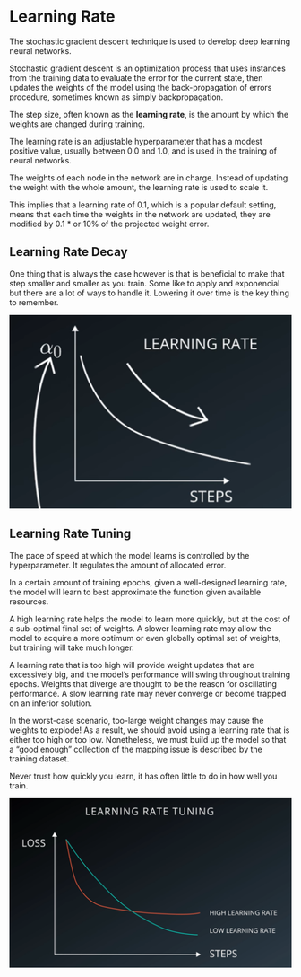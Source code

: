 # Learning Rate

The stochastic gradient descent technique is used to develop deep learning neural networks.

Stochastic gradient descent is an optimization process that uses instances from the training data to evaluate the error for the current state, then updates the weights of the model using the back-propagation of errors procedure, sometimes known as simply backpropagation.

The step size, often known as the **learning rate**, is the amount by which the weights are changed during training.

The learning rate is an adjustable hyperparameter that has a modest positive value, usually between 0.0 and 1.0, and is used in the training of neural networks.

The weights of each node in the network are in charge. Instead of updating the weight with the whole amount, the learning rate is used to scale it.

This implies that a learning rate of 0.1, which is a popular default setting, means that each time the weights in the network are updated, they are modified by 0.1 * or 10% of the projected weight error.

## Learning Rate Decay

One thing that is always the case however is that is beneficial to make that step smaller and smaller as you train. Some like to apply and exponencial but there are a lot of ways to handle it. Lowering it over time is the key thing to remember.

![Udacity](./_images/learning-rate-decay.png)

## Learning Rate Tuning

The pace of speed at which the model learns is controlled by the hyperparameter. It regulates the amount of allocated error.

In a certain amount of training epochs, given a well-designed learning rate, the model will learn to best approximate the function given available resources.

A high learning rate helps the model to learn more quickly, but at the cost of a sub-optimal final set of weights. A slower learning rate may allow the model to acquire a more optimum or even globally optimal set of weights, but training will take much longer.

A learning rate that is too high will provide weight updates that are excessively big, and the model’s performance will swing throughout training epochs. Weights that diverge are thought to be the reason for oscillating performance. A slow learning rate may never converge or become trapped on an inferior solution.

In the worst-case scenario, too-large weight changes may cause the weights to explode!
As a result, we should avoid using a learning rate that is either too high or too low. Nonetheless, we must build up the model so that a “good enough” collection of the mapping issue is described by the training dataset.

Never trust how quickly you learn, it has often little to do in how well you train.

![Udacity](./_images/learning-rate-tuning.png)
